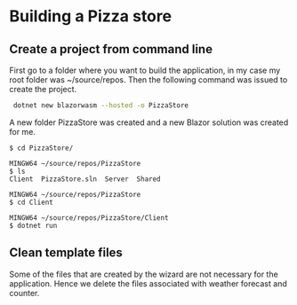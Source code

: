 # Building a Pizza store
## Create a project from command line
First go to a folder where you want to build the application, in my case my root folder was ~/source/repos. Then the following command was issued to create the project.
```sh
 dotnet new blazorwasm --hosted -o PizzaStore
 ```
 A new folder PizzaStore was created and a new Blazor solution was created for me.
 ```
 $ cd PizzaStore/

MINGW64 ~/source/repos/PizzaStore
$ ls
Client  PizzaStore.sln  Server  Shared

MINGW64 ~/source/repos/PizzaStore
$ cd Client

MINGW64 ~/source/repos/PizzaStore/Client
$ dotnet run
```

## Clean template files
Some of the files that are created by the wizard are not necessary for the application. Hence we delete the files associated with weather forecast and counter.
<!--stackedit_data:
eyJoaXN0b3J5IjpbMzY3NjI2Mzc1LDE5MTI3NjM3OTJdfQ==
-->